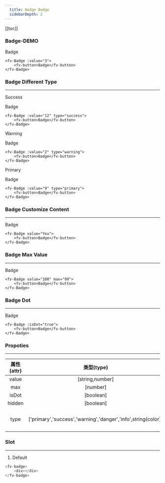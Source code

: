 ```yaml
---
  title: Badge Badge
  sidebarDepth: 2
---
```

  
[[toc]]

### Badge-DEMO


<ClientOnly>


<fv-Badge :value="3">
<fv-button>Badge</fv-button>
</fv-Badge>

```vue
<fv-Badge :value="3">
    <fv-button>Badge</fv-button>
</fv-Badge>
```

### Badge Different Type
---

Success

<fv-Badge :value="12" type="success">
<fv-button>Badge</fv-button>
</fv-Badge>

```vue
<fv-Badge :value="12" type="success">
    <fv-button>Badge</fv-button>
</fv-Badge>
```

Warning

<fv-Badge :value="2" type="warning">
<fv-button>Badge</fv-button>
</fv-Badge>

```vue
<fv-Badge :value="2" type="warning">
    <fv-button>Badge</fv-button>
</fv-Badge>
```

Primary

<fv-Badge :value="9" type="primary">
<fv-button>Badge</fv-button>
</fv-Badge>

```vue
<fv-Badge :value="9" type="primary">
    <fv-button>Badge</fv-button>
</fv-Badge>
```

### Badge Customize Content
---

<fv-Badge value="You">
<fv-button>Badge</fv-button>
</fv-Badge>

```vue
<fv-Badge value="You">
    <fv-button>Badge</fv-button>
</fv-Badge>
```

### Badge Max Value
---

<fv-Badge value="100" max="99">
<fv-button>Badge</fv-button>
</fv-Badge>

```vue
<fv-Badge value="100" max="99">
    <fv-button>Badge</fv-button>
</fv-Badge>
```

### Badge Dot
---

<fv-Badge :isDot="true">
<fv-button>Badge</fv-button>
</fv-Badge>

```vue
<fv-Badge :isDot="true">
    <fv-button>Badge</fv-button>
</fv-Badge>
```

</ClientOnly>



### Propoties
---
| 属性(attr) |                          类型(type)                           | 必填(required) | 默认值(default) |         说明(statement)         |
|:----------:|:-------------------------------------------------------------:|:--------------:|:---------------:|:-------------------------------:|
|   value    |                        [string,number]                        |      Yes       |       N/A       |                                 |
|    max     |                           [number]                            |       No       |    Infinity     |                                 |
|   isDot    |                           [boolean]                           |       No       |      false      |                                 |
|   hidden   |                           [boolean]                           |       No       |      false      |                                 |
|    type    | ['primary','success','warning','danger','info',string(color)] |       No       |     default     | `Badge`类型, 可以输入颜色字符串 |

### Slot
---
1. Default

```javascript
<fv-badge>
    <div></div>
</fv-badge>
```